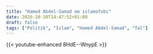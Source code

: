 ```yaml
---
title: "Hamed Abdel-Samad om islamofobi"
date: 2020-10-30T14:47:52+01:00
draft: false
tags: ["Politik", "Islam", "Hamed Abdel-Samad", "Tal"]
---
```


{{< youtube-enhanced 8HdE--WnypE >}}
